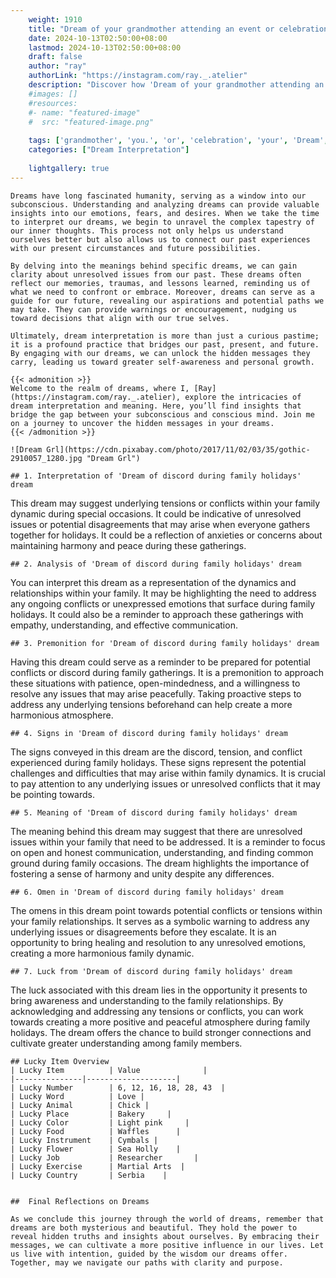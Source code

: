 ```yaml
---
    weight: 1910
    title: "Dream of your grandmother attending an event or celebration with you."  # Assuming 'title' column exists
    date: 2024-10-13T02:50:00+08:00
    lastmod: 2024-10-13T02:50:00+08:00
    draft: false
    author: "ray"
    authorLink: "https://instagram.com/ray._.atelier"
    description: "Discover how 'Dream of your grandmother attending an event or celebration with you.' can interpret your future and uncover its significant meanings in your life."
    #images: []
    #resources:
    #- name: "featured-image"
    #  src: "featured-image.png"
    
    tags: ['grandmother', 'you.', 'or', 'celebration', 'your', 'Dream', 'an', 'event', 'of', 'attending', 'with']
    categories: ["Dream Interpretation"]
    
    lightgallery: true
---
```

    
    Dreams have long fascinated humanity, serving as a window into our subconscious. Understanding and analyzing dreams can provide valuable insights into our emotions, fears, and desires. When we take the time to interpret our dreams, we begin to unravel the complex tapestry of our inner thoughts. This process not only helps us understand ourselves better but also allows us to connect our past experiences with our present circumstances and future possibilities.
    
    By delving into the meanings behind specific dreams, we can gain clarity about unresolved issues from our past. These dreams often reflect our memories, traumas, and lessons learned, reminding us of what we need to confront or embrace. Moreover, dreams can serve as a guide for our future, revealing our aspirations and potential paths we may take. They can provide warnings or encouragement, nudging us toward decisions that align with our true selves.
    
    Ultimately, dream interpretation is more than just a curious pastime; it is a profound practice that bridges our past, present, and future. By engaging with our dreams, we can unlock the hidden messages they carry, leading us toward greater self-awareness and personal growth.
    
    {{< admonition >}}
    Welcome to the realm of dreams, where I, [Ray](https://instagram.com/ray._.atelier), explore the intricacies of dream interpretation and meaning. Here, you’ll find insights that bridge the gap between your subconscious and conscious mind. Join me on a journey to uncover the hidden messages in your dreams.
    {{< /admonition >}}
    
    ![Dream Grl](https://cdn.pixabay.com/photo/2017/11/02/03/35/gothic-2910057_1280.jpg "Dream Grl")
    
    ## 1. Interpretation of 'Dream of discord during family holidays' dream
    
This dream may suggest underlying tensions or conflicts within your family dynamic during special occasions. It could be indicative of unresolved issues or potential disagreements that may arise when everyone gathers together for holidays. It could be a reflection of anxieties or concerns about maintaining harmony and peace during these gatherings.
    
    ## 2. Analysis of 'Dream of discord during family holidays' dream
    
You can interpret this dream as a representation of the dynamics and relationships within your family. It may be highlighting the need to address any ongoing conflicts or unexpressed emotions that surface during family holidays. It could also be a reminder to approach these gatherings with empathy, understanding, and effective communication.
    
    ## 3. Premonition for 'Dream of discord during family holidays' dream
    
Having this dream could serve as a reminder to be prepared for potential conflicts or discord during family gatherings. It is a premonition to approach these situations with patience, open-mindedness, and a willingness to resolve any issues that may arise peacefully. Taking proactive steps to address any underlying tensions beforehand can help create a more harmonious atmosphere.
    
    ## 4. Signs in 'Dream of discord during family holidays' dream
    
The signs conveyed in this dream are the discord, tension, and conflict experienced during family holidays. These signs represent the potential challenges and difficulties that may arise within family dynamics. It is crucial to pay attention to any underlying issues or unresolved conflicts that it may be pointing towards.
    
    ## 5. Meaning of 'Dream of discord during family holidays' dream
    
The meaning behind this dream may suggest that there are unresolved issues within your family that need to be addressed. It is a reminder to focus on open and honest communication, understanding, and finding common ground during family occasions. The dream highlights the importance of fostering a sense of harmony and unity despite any differences.
    
    ## 6. Omen in 'Dream of discord during family holidays' dream
    
The omens in this dream point towards potential conflicts or tensions within your family relationships. It serves as a symbolic warning to address any underlying issues or disagreements before they escalate. It is an opportunity to bring healing and resolution to any unresolved emotions, creating a more harmonious family dynamic.
    
    ## 7. Luck from 'Dream of discord during family holidays' dream
    
The luck associated with this dream lies in the opportunity it presents to bring awareness and understanding to the family relationships. By acknowledging and addressing any tensions or conflicts, you can work towards creating a more positive and peaceful atmosphere during family holidays. The dream offers the chance to build stronger connections and cultivate greater understanding among family members.
    
    ## Lucky Item Overview
    | Lucky Item          | Value              |
    |---------------|--------------------|
    | Lucky Number        | 6, 12, 16, 18, 28, 43  |
    | Lucky Word          | Love |
    | Lucky Animal        | Chick |
    | Lucky Place         | Bakery     |
    | Lucky Color         | Light pink     |
    | Lucky Food          | Waffles      |
    | Lucky Instrument    | Cymbals |
    | Lucky Flower        | Sea Holly    |
    | Lucky Job           | Researcher       |
    | Lucky Exercise      | Martial Arts  |
    | Lucky Country       | Serbia    |
    
    
    ##  Final Reflections on Dreams
    
    As we conclude this journey through the world of dreams, remember that dreams are both mysterious and beautiful. They hold the power to reveal hidden truths and insights about ourselves. By embracing their messages, we can cultivate a more positive influence in our lives. Let us live with intention, guided by the wisdom our dreams offer. Together, may we navigate our paths with clarity and purpose.
    